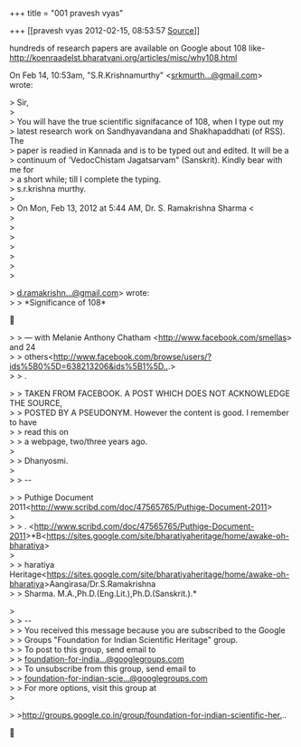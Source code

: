 +++
title = "001 pravesh vyas"

+++
[[pravesh vyas	2012-02-15, 08:53:57 [Source](https://groups.google.com/g/bvparishat/c/_Ko6VKtFaLY)]]



hundreds of research papers are available on Google about 108 like-  
<http://koenraadelst.bharatvani.org/articles/misc/why108.html>  
  
On Feb 14, 10:53am, "S.R.Krishnamurthy" \<[srkmurth...@gmail.com]()\>  
wrote:  

\> Sir,  
\>  
\> You will have the true scientific signifacance of 108, when I type out my  
\> latest research work on Sandhyavandana and Shakhapaddhati (of RSS). The  
\> paper is readied in Kannada and is to be typed out and edited. It will be a  
\> continuum of 'VedocChistam Jagatsarvam" (Sanskrit). Kindly bear with me for  
\> a short while; till I complete the typing.  
\> s.r.krishna murthy.  
\>  
\> On Mon, Feb 13, 2012 at 5:44 AM, Dr. S. Ramakrishna Sharma \<  
\>  
\>  
\>  
\>  
\>  
\>  
\>  

\> [d.ramakrishn...@gmail.com]()\> wrote:  
\> \>  \*Significance of 108\*  



\> \> — with Melanie Anthony Chatham \<<http://www.facebook.com/smellas>\> and 24  
\> \> others\<<http://www.facebook.com/browse/users/?ids%5B0%5D=638213206&ids%5B1%5D..>.>  
\> \> .  

\> \> TAKEN FROM FACEBOOK. A POST WHICH DOES NOT ACKNOWLEDGE THE SOURCE,  
\> \> POSTED BY A PSEUDONYM. However the content is good. I remember to have  
\> \> read this on  
\> \> a webpage, two/three years ago.  
\>  
\> \> Dhanyosmi.  
\>  
\> \> --  

\> \> Puthige Document 2011\<<http://www.scribd.com/doc/47565765/Puthige-Document-2011>\>  
\>  
\> \> . \<<http://www.scribd.com/doc/47565765/Puthige-Document-2011>\>\*B\<<https://sites.google.com/site/bharatiyaheritage/home/awake-oh-bharatiya>\>  
\>  
\> \> haratiya Heritage\<<https://sites.google.com/site/bharatiyaheritage/home/awake-oh-bharatiya>\>Aangirasa/Dr.S.Ramakrishna  
\> \> Sharma. M.A.,Ph.D.(Eng.Lit.),Ph.D.(Sanskrit.).\*  

\>  
\> \> --  
\> \> You received this message because you are subscribed to the Google  
\> \> Groups "Foundation for Indian Scientific Heritage" group.  
\> \> To post to this group, send email to  
\> \> [foundation-for-india...@googlegroups.com]()  
\> \> To unsubscribe from this group, send email to  
\> \> [foundation-for-indian-scie...@googlegroups.com]()  
\> \> For more options, visit this group at  
\>  

\> \><http://groups.google.co.in/group/foundation-for-indian-scientific-her.>..  



